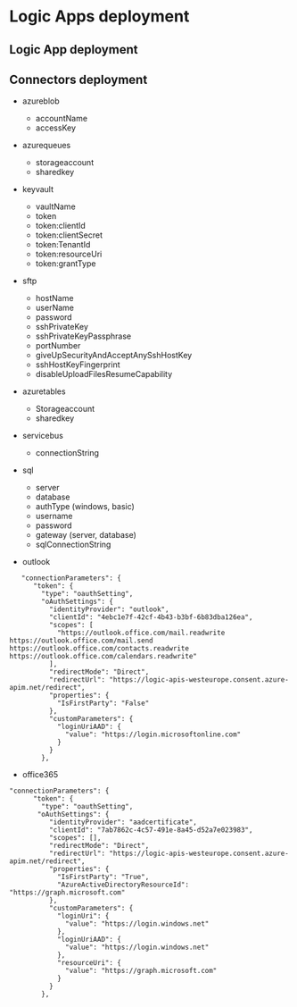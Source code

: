 # Logic Apps deployment

## Logic App deployment

## Connectors deployment

* azureblob
  * accountName
  * accessKey
 
* azurequeues
  * storageaccount
  * sharedkey
 
* keyvault
  * vaultName
  * token
  * token:clientId
  * token:clientSecret
  * token:TenantId
  * token:resourceUri
  * token:grantType
 
* sftp
  * hostName
  * userName
  * password
  * sshPrivateKey
  * sshPrivateKeyPassphrase
  * portNumber
  * giveUpSecurityAndAcceptAnySshHostKey
  * sshHostKeyFingerprint
  * disableUploadFilesResumeCapability
 
* azuretables
  * Storageaccount
  * sharedkey
 
* servicebus
  * connectionString
 
* sql
  * server
  * database
  * authType (windows, basic)
  * username
  * password
  * gateway (server, database)
  * sqlConnectionString
 
* outlook
  
```
   "connectionParameters": {
      "token": {
        "type": "oauthSetting",
        "oAuthSettings": {
          "identityProvider": "outlook",
          "clientId": "4ebc1e7f-42cf-4b43-b3bf-6b83dba126ea",
          "scopes": [
            "https://outlook.office.com/mail.readwrite https://outlook.office.com/mail.send https://outlook.office.com/contacts.readwrite https://outlook.office.com/calendars.readwrite"
          ],
          "redirectMode": "Direct",
          "redirectUrl": "https://logic-apis-westeurope.consent.azure-apim.net/redirect",
          "properties": {
            "IsFirstParty": "False"
          },
          "customParameters": {
            "loginUriAAD": {
              "value": "https://login.microsoftonline.com"
            }
          }
        },
```
 
* office365
```
"connectionParameters": {
      "token": {
        "type": "oauthSetting",
       "oAuthSettings": {
          "identityProvider": "aadcertificate",
          "clientId": "7ab7862c-4c57-491e-8a45-d52a7e023983",
          "scopes": [],
          "redirectMode": "Direct",
          "redirectUrl": "https://logic-apis-westeurope.consent.azure-apim.net/redirect",
          "properties": {
            "IsFirstParty": "True",
            "AzureActiveDirectoryResourceId": "https://graph.microsoft.com"
          },
          "customParameters": {
            "loginUri": {
              "value": "https://login.windows.net"
            },
            "loginUriAAD": {
              "value": "https://login.windows.net"
            },
            "resourceUri": {
              "value": "https://graph.microsoft.com"
            }
          }
        },
```